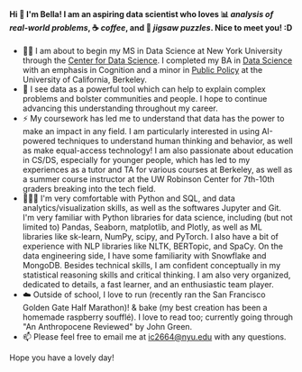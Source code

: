 #### Hi 👋 I'm Bella! I am an aspiring **data scientist** who loves :bar_chart: *analysis of real-world problems*, :coffee: *coffee*, and 🧩 *jigsaw puzzles*. Nice to meet you! :D

- 💜🐻 I am about to begin my MS in Data Science at New York University through the [Center for Data Science](https://cds.nyu.edu/). I completed my BA in [Data Science](https://cdss.berkeley.edu/academics/data-science-undergraduate-studies/data-science-major) with an emphasis in Cognition and a minor in [Public Policy](https://guide.berkeley.edu/undergraduate/degree-programs/public-policy/) at the University of California, Berkeley.
- 🌱 I see data as a powerful tool which can help to explain complex problems and bolster communities and people. I hope to continue advancing this understanding throughout my career.
- ⚡️ My coursework has led me to understand that data has the power to make an impact in any field. I am particularly interested in using AI-powered techniques to understand human thinking and behavior, as well as make equal-access technology! I am also passionate about education in CS/DS, especially for younger people, which has led to my experiences as a tutor and TA for various courses at Berkeley, as well as a summer course instructor at the UW Robinson Center for 7th-10th graders breaking into the tech field.
- 👩🏻‍💻 I'm very comfortable with Python and SQL, and data analytics/visualization skills, as well as the softwares Jupyter and Git. I'm very familiar with Python libraries for data science, including (but not limited to) Pandas, Seaborn, matplotlib, and Plotly, as well as ML libraries like sk-learn, NumPy, scipy, and PyTorch. I also have a bit of experience with NLP libraries like NLTK, BERTopic, and SpaCy. On the data engineering side, I have some familiarity with Snowflake and MongoDB. Besides technical skills, I am confident conceptually in my statistical reasoning skills and critical thinking. I am also very organized, dedicated to details, a fast learner, and an enthusiastic team player. 
- ☁️ Outside of school, I love to run (recently ran the San Francisco Golden Gate Half Marathon)! & bake (my best creation has been a homemade raspberry soufflé). I love to read too; currently going through "An Anthropocene Reviewed" by John Green.
- 📫 Please feel free to email me at ic2664@nyu.edu with any questions.

Hope you have a lovely day!
